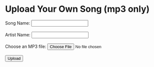 <!DOCTYPE html>
<html>
<head>
  <title>Song Upload</title>
  <link rel="stylesheet" href="uploadstyles.css">
</head>
<body>
  <h1>Upload Your Own Song (mp3 only)</h1>
  
  <form id="uploadForm">
    <label for="songName">Song Name:</label>
    <input type="text" id="songName" required><br><br>
    <label for="artistName">Artist Name:</label>
    <input type="text" id="artistName" required><br><br>
    <label for="mp3File">Choose an MP3 file:</label>
    <input type="file" id="mp3File" accept=".mp3" required><br><br>
    <input type="submit" value="Upload">
  </form>
  
  <script>
    document.getElementById("uploadForm").addEventListener("submit", function(event) {
      event.preventDefault();
      
      var songName = document.getElementById("songName").value;
      var artistName = document.getElementById("artistName").value;
      var mp3File = document.getElementById("mp3File").files[0];
      
      var reader = new FileReader();
      reader.onload = function(event) {
        var mp3Data = event.target.result.split(",")[1];

        var songData = {
          songName: songName,
          artistName: artistName,
          mp3Data: mp3Data
        };

        var uploadedSongs = JSON.parse(localStorage.getItem("uploadedSongs")) || [];

        uploadedSongs.push(songData);

        localStorage.setItem("uploadedSongs", JSON.stringify(uploadedSongs));

        alert("Song uploaded successfully.");
        document.getElementById("uploadForm").reset();
      };
      reader.readAsDataURL(mp3File);
    });
  </script>
</body>
</html>

